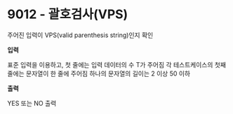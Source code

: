 # 9012 - 괄호검사(VPS)

주어진 입력이 VPS(valid parenthesis string)인지 확인

**입력**

표준 입력을 이용하고, 첫 줄에는 입력 데이터의 수 T가 주어짐
각 테스트케이스의 첫째 줄에는 문자열이 한 줄에 주어짐
하나의 문자열의 길이는 2 이상 50 이하

**출력**

YES 또는 NO 출력
